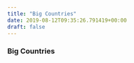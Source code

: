 ```yaml
---
title: "Big Countries"
date: 2019-08-12T09:35:26.791419+00:00
draft: false
---
```


### Big Countries
